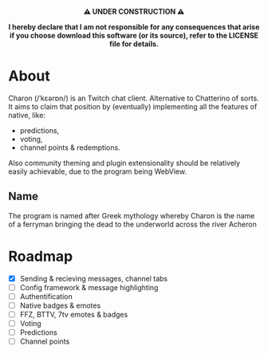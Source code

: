 <div align="center">

**⚠️ UNDER CONSTRUCTION ⚠️**

**I hereby declare that I am not responsible for any consequences that arise if you choose download this software (or its source), refer to the LICENSE file for details.**

</div>

# About

Charon (/ˈkɛərɒn/) is an Twitch chat client. Alternative to Chatterino of sorts. It aims to claim that position by (eventually) implementing all the features of native, like:

- predictions,
- voting,
- channel points & redemptions.

Also community theming and plugin extensionality should be relatively easily achievable, due to the program being WebView.

## Name

The program is named after Greek mythology whereby Charon is the name of a ferryman bringing the dead to the underworld across the river Acheron

# Roadmap

- [x] Sending & recieving messages, channel tabs
- [ ] Config framework & message highlighting
- [ ] Authentification
- [ ] Native badges & emotes
- [ ] FFZ, BTTV, 7tv emotes & badges
- [ ] Voting
- [ ] Predictions
- [ ] Channel points
